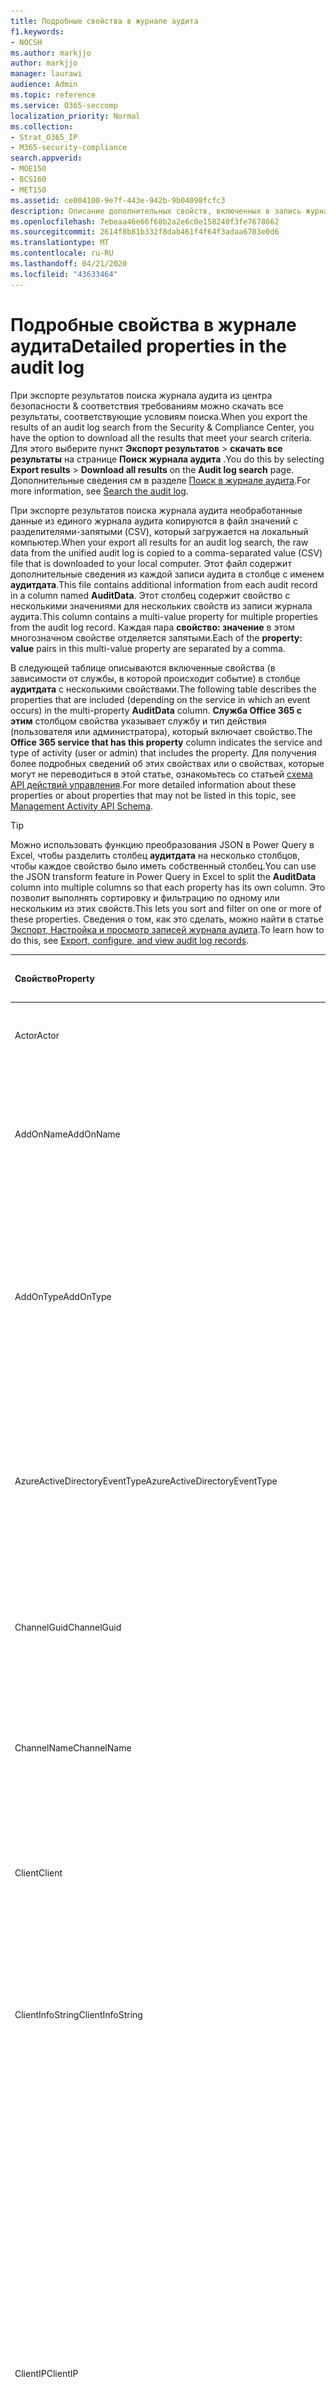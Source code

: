 ```yaml
---
title: Подробные свойства в журнале аудита
f1.keywords:
- NOCSH
ms.author: markjjo
author: markjjo
manager: laurawi
audience: Admin
ms.topic: reference
ms.service: O365-seccomp
localization_priority: Normal
ms.collection:
- Strat_O365_IP
- M365-security-compliance
search.appverid:
- MOE150
- BCS160
- MET150
ms.assetid: ce004100-9e7f-443e-942b-9b04098fcfc3
description: Описание дополнительных свойств, включенных в запись журнала аудита.
ms.openlocfilehash: 7ebeaa46e66f68b2a2e6c0e158240f3fe7678662
ms.sourcegitcommit: 2614f8b81b332f8dab461f4f64f3adaa6703e0d6
ms.translationtype: MT
ms.contentlocale: ru-RU
ms.lasthandoff: 04/21/2020
ms.locfileid: "43633464"
---
```

# <a name="detailed-properties-in-the-audit-log"></a><span data-ttu-id="8de38-103">Подробные свойства в журнале аудита</span><span class="sxs-lookup"><span data-stu-id="8de38-103">Detailed properties in the audit log</span></span>

<span data-ttu-id="8de38-104">При экспорте результатов поиска журнала аудита из центра безопасности & соответствия требованиям можно скачать все результаты, соответствующие условиям поиска.</span><span class="sxs-lookup"><span data-stu-id="8de38-104">When you export the results of an audit log search from the Security & Compliance Center, you have the option to download all the results that meet your search criteria.</span></span> <span data-ttu-id="8de38-105">Для этого выберите пункт **Экспорт результатов** \> **скачать все результаты** на странице **Поиск журнала аудита** .</span><span class="sxs-lookup"><span data-stu-id="8de38-105">You do this by selecting **Export results** \> **Download all results** on the **Audit log search** page.</span></span> <span data-ttu-id="8de38-106">Дополнительные сведения см в разделе [Поиск в журнале аудита](search-the-audit-log-in-security-and-compliance.md).</span><span class="sxs-lookup"><span data-stu-id="8de38-106">For more information, see [Search the audit log](search-the-audit-log-in-security-and-compliance.md).</span></span>
  
 <span data-ttu-id="8de38-107">При экспорте результатов поиска журнала аудита необработанные данные из единого журнала аудита копируются в файл значений с разделителями-запятыми (CSV), который загружается на локальный компьютер.</span><span class="sxs-lookup"><span data-stu-id="8de38-107">When your export all results for an audit log search, the raw data from the unified audit log is copied to a comma-separated value (CSV) file that is downloaded to your local computer.</span></span> <span data-ttu-id="8de38-108">Этот файл содержит дополнительные сведения из каждой записи аудита в столбце с именем **аудитдата**.</span><span class="sxs-lookup"><span data-stu-id="8de38-108">This file contains additional information from each audit record in a column named **AuditData**.</span></span> <span data-ttu-id="8de38-109">Этот столбец содержит свойство с несколькими значениями для нескольких свойств из записи журнала аудита.</span><span class="sxs-lookup"><span data-stu-id="8de38-109">This column contains a multi-value property for multiple properties from the audit log record.</span></span> <span data-ttu-id="8de38-110">Каждая пара **свойство: значение** в этом многозначном свойстве отделяется запятыми.</span><span class="sxs-lookup"><span data-stu-id="8de38-110">Each of the **property: value** pairs in this multi-value property are separated by a comma.</span></span> 
  
<span data-ttu-id="8de38-111">В следующей таблице описываются включенные свойства (в зависимости от службы, в которой происходит событие) в столбце **аудитдата** с несколькими свойствами.</span><span class="sxs-lookup"><span data-stu-id="8de38-111">The following table describes the properties that are included (depending on the service in which an event occurs) in the multi-property **AuditData** column.</span></span> <span data-ttu-id="8de38-112">**Служба Office 365 с этим** столбцом свойства указывает службу и тип действия (пользователя или администратора), который включает свойство.</span><span class="sxs-lookup"><span data-stu-id="8de38-112">The **Office 365 service that has this property** column indicates the service and type of activity (user or admin) that includes the property.</span></span> <span data-ttu-id="8de38-113">Для получения более подробных сведений об этих свойствах или о свойствах, которые могут не переводиться в этой статье, ознакомьтесь со статьей [схема API действий управления](https://go.microsoft.com/fwlink/p/?LinkId=717993).</span><span class="sxs-lookup"><span data-stu-id="8de38-113">For more detailed information about these properties or about properties that may not be listed in this topic, see [Management Activity API Schema](https://go.microsoft.com/fwlink/p/?LinkId=717993).</span></span>
  
> [!TIP]
> <span data-ttu-id="8de38-114">Можно использовать функцию преобразования JSON в Power Query в Excel, чтобы разделить столбец **аудитдата** на несколько столбцов, чтобы каждое свойство было иметь собственный столбец.</span><span class="sxs-lookup"><span data-stu-id="8de38-114">You can use the JSON transform feature in Power Query in Excel to split the **AuditData** column into multiple columns so that each property has its own column.</span></span> <span data-ttu-id="8de38-115">Это позволит выполнять сортировку и фильтрацию по одному или нескольким из этих свойств.</span><span class="sxs-lookup"><span data-stu-id="8de38-115">This lets you sort and filter on one or more of these properties.</span></span> <span data-ttu-id="8de38-116">Сведения о том, как это сделать, можно найти в статье [Экспорт, Настройка и просмотр записей журнала аудита](export-view-audit-log-records.md).</span><span class="sxs-lookup"><span data-stu-id="8de38-116">To learn how to do this, see [Export, configure, and view audit log records](export-view-audit-log-records.md).</span></span> 
  
|<span data-ttu-id="8de38-117">**Свойство**</span><span class="sxs-lookup"><span data-stu-id="8de38-117">**Property**</span></span>|<span data-ttu-id="8de38-118">**Описание**</span><span class="sxs-lookup"><span data-stu-id="8de38-118">**Description**</span></span>|<span data-ttu-id="8de38-119">**Служба Microsoft 365 с этим свойством**</span><span class="sxs-lookup"><span data-stu-id="8de38-119">**Microsoft 365 service that has this property**</span></span>|
|:-----|:-----|:-----|
|<span data-ttu-id="8de38-120">Actor</span><span class="sxs-lookup"><span data-stu-id="8de38-120">Actor</span></span>|<span data-ttu-id="8de38-121">Учетная запись пользователя или службы, которая выполнила действие.</span><span class="sxs-lookup"><span data-stu-id="8de38-121">The user or service account that performed the action.</span></span>|<span data-ttu-id="8de38-122">Azure Active Directory</span><span class="sxs-lookup"><span data-stu-id="8de38-122">Azure Active Directory</span></span>|
|<span data-ttu-id="8de38-123">AddOnName</span><span class="sxs-lookup"><span data-stu-id="8de38-123">AddOnName</span></span>|<span data-ttu-id="8de38-124">Имя надстройки, которая была добавлена, удалена или обновлена в команде.</span><span class="sxs-lookup"><span data-stu-id="8de38-124">The name of an add-on that was added, removed, or updated in a team.</span></span> <span data-ttu-id="8de38-125">Тип надстроек в Microsoft Teams — это Bot, соединитель или вкладка.</span><span class="sxs-lookup"><span data-stu-id="8de38-125">The type of add-ons in Microsoft Teams is a bot, a connector, or a tab.</span></span>|<span data-ttu-id="8de38-126">Microsoft Teams</span><span class="sxs-lookup"><span data-stu-id="8de38-126">Microsoft Teams</span></span>|
|<span data-ttu-id="8de38-127">AddOnType</span><span class="sxs-lookup"><span data-stu-id="8de38-127">AddOnType</span></span>|<span data-ttu-id="8de38-128">Тип надстройки, которая была добавлена, удалена или обновлена в команде.</span><span class="sxs-lookup"><span data-stu-id="8de38-128">The type of an add-on that was added, removed, or updated in a team.</span></span> <span data-ttu-id="8de38-129">Следующие значения указывают тип надстройки.</span><span class="sxs-lookup"><span data-stu-id="8de38-129">The following values indicate the type of add-on.</span></span>  <br/> <span data-ttu-id="8de38-130">**1** — указывает на Bot.</span><span class="sxs-lookup"><span data-stu-id="8de38-130">**1** - Indicates a bot.</span></span><br/> <span data-ttu-id="8de38-131">**2** — указывает на соединитель.</span><span class="sxs-lookup"><span data-stu-id="8de38-131">**2** - Indicates a connector.</span></span><br/> <span data-ttu-id="8de38-132">**3** — указывает на вкладку.</span><span class="sxs-lookup"><span data-stu-id="8de38-132">**3** - Indicates a tab.</span></span>|<span data-ttu-id="8de38-133">Microsoft Teams</span><span class="sxs-lookup"><span data-stu-id="8de38-133">Microsoft Teams</span></span>|
|<span data-ttu-id="8de38-134">AzureActiveDirectoryEventType</span><span class="sxs-lookup"><span data-stu-id="8de38-134">AzureActiveDirectoryEventType</span></span>|<span data-ttu-id="8de38-135">Тип события Azure Active Directory.</span><span class="sxs-lookup"><span data-stu-id="8de38-135">The type of Azure Active Directory event.</span></span> <span data-ttu-id="8de38-136">Следующие значения указывают тип события.</span><span class="sxs-lookup"><span data-stu-id="8de38-136">The following values indicate the type of event.</span></span>  <br/> <span data-ttu-id="8de38-137">**0** — указывает на событие входа в учетную запись.</span><span class="sxs-lookup"><span data-stu-id="8de38-137">**0** - Indicates an account login event.</span></span><br/> <span data-ttu-id="8de38-138">**1** — указывает на событие безопасности приложения Azure.</span><span class="sxs-lookup"><span data-stu-id="8de38-138">**1** - Indicates an Azure application security event.</span></span>|<span data-ttu-id="8de38-139">Azure Active Directory</span><span class="sxs-lookup"><span data-stu-id="8de38-139">Azure Active Directory</span></span>|
|<span data-ttu-id="8de38-140">ChannelGuid</span><span class="sxs-lookup"><span data-stu-id="8de38-140">ChannelGuid</span></span>|<span data-ttu-id="8de38-141">Идентификатор канала Microsoft Teams.</span><span class="sxs-lookup"><span data-stu-id="8de38-141">The ID of a Microsoft Teams channel.</span></span> <span data-ttu-id="8de38-142">Команда, в которой находится канал, определена свойствами **теамнаме** и **теамгуид** .</span><span class="sxs-lookup"><span data-stu-id="8de38-142">The team that the channel is located in is identified by the **TeamName** and **TeamGuid** properties.</span></span>|<span data-ttu-id="8de38-143">Microsoft Teams</span><span class="sxs-lookup"><span data-stu-id="8de38-143">Microsoft Teams</span></span>|
|<span data-ttu-id="8de38-144">ChannelName</span><span class="sxs-lookup"><span data-stu-id="8de38-144">ChannelName</span></span>|<span data-ttu-id="8de38-145">Имя канала Microsoft Teams.</span><span class="sxs-lookup"><span data-stu-id="8de38-145">The name of a Microsoft Teams channel.</span></span> <span data-ttu-id="8de38-146">Команда, в которой находится канал, определена свойствами **теамнаме** и **теамгуид** .</span><span class="sxs-lookup"><span data-stu-id="8de38-146">The team that the channel is located in is identified by the **TeamName** and **TeamGuid** properties.</span></span>|<span data-ttu-id="8de38-147">Microsoft Teams</span><span class="sxs-lookup"><span data-stu-id="8de38-147">Microsoft Teams</span></span>|
|<span data-ttu-id="8de38-148">Client</span><span class="sxs-lookup"><span data-stu-id="8de38-148">Client</span></span>|<span data-ttu-id="8de38-149">Клиентское устройство, ОС устройства и браузер устройства, используемый для события входа (например, Nokia Lumia 920; Windows Phone 8; IE Mobile 11).</span><span class="sxs-lookup"><span data-stu-id="8de38-149">The client device, the device OS, and the device browser used for the login event (for example, Nokia Lumia 920; Windows Phone 8; IE Mobile 11).</span></span>|<span data-ttu-id="8de38-150">Azure Active Directory</span><span class="sxs-lookup"><span data-stu-id="8de38-150">Azure Active Directory</span></span>|
|<span data-ttu-id="8de38-151">ClientInfoString</span><span class="sxs-lookup"><span data-stu-id="8de38-151">ClientInfoString</span></span>|<span data-ttu-id="8de38-152">Сведения о почтовом клиенте, который использовался для выполнения операции (например, версия браузера, версия Outlook и сведения о мобильном устройстве)</span><span class="sxs-lookup"><span data-stu-id="8de38-152">Information about the email client that was used to perform the operation, such as a browser version, Outlook version, and mobile device information</span></span>|<span data-ttu-id="8de38-153">Exchange (действие почтового ящика)</span><span class="sxs-lookup"><span data-stu-id="8de38-153">Exchange (mailbox activity)</span></span>|
|<span data-ttu-id="8de38-154">ClientIP</span><span class="sxs-lookup"><span data-stu-id="8de38-154">ClientIP</span></span>|<span data-ttu-id="8de38-155">IP-адрес устройства, которое использовалось при регистрации действия в журнале.</span><span class="sxs-lookup"><span data-stu-id="8de38-155">The IP address of the device that was used when the activity was logged.</span></span> <span data-ttu-id="8de38-156">IP-адрес отображается в формате адреса IPv4 или IPv6.</span><span class="sxs-lookup"><span data-stu-id="8de38-156">The IP address is displayed in either an IPv4 or IPv6 address format.</span></span><br/><br/> <span data-ttu-id="8de38-157">Для некоторых служб значение, отображаемое в этом свойстве, может быть IP-адресом доверенного приложения (например, веб-приложений Office), обращающегося в службу от имени пользователя, а не IP-адресом устройства пользователя, выполнившего действие.</span><span class="sxs-lookup"><span data-stu-id="8de38-157">For some services, the value displayed in this property might be the IP address for a trusted application (for example, Office on the web apps) calling into the service on behalf of a user and not the IP address of the device used by person who performed the activity.</span></span> <br/><br/><span data-ttu-id="8de38-158">Кроме того, для действий администратора (или действий, выполняемых системной учетной записью) для событий, связанных с Azure Active Directory, этот IP-адрес не записывается `null`, а свойство клиентип имеет значение.</span><span class="sxs-lookup"><span data-stu-id="8de38-158">Also, for admin activity (or activity performed by a system account) for Azure Active Directory-related events, the IP address isn't logged and the value for the ClientIP property is `null`.</span></span> |<span data-ttu-id="8de38-159">Azure Active Directory, Exchange, SharePoint</span><span class="sxs-lookup"><span data-stu-id="8de38-159">Azure Active Directory, Exchange, SharePoint</span></span>|
|<span data-ttu-id="8de38-160">CreationTime</span><span class="sxs-lookup"><span data-stu-id="8de38-160">CreationTime</span></span>|<span data-ttu-id="8de38-161">Дата и время выполнения действия пользователем в формате UTC.</span><span class="sxs-lookup"><span data-stu-id="8de38-161">The date and time in Coordinated Universal Time (UTC) when the user performed the activity.</span></span>|<span data-ttu-id="8de38-162">Все</span><span class="sxs-lookup"><span data-stu-id="8de38-162">All</span></span>|
|<span data-ttu-id="8de38-163">DestinationFileExtension</span><span class="sxs-lookup"><span data-stu-id="8de38-163">DestinationFileExtension</span></span>|<span data-ttu-id="8de38-164">Расширение скопированного или перемещенного файла.</span><span class="sxs-lookup"><span data-stu-id="8de38-164">The file extension of a file that is copied or moved.</span></span> <span data-ttu-id="8de38-165">Это свойство отображается только для действий пользователя Филекопиед и Филемовед.</span><span class="sxs-lookup"><span data-stu-id="8de38-165">This property is displayed only for the FileCopied and FileMoved user activities.</span></span>|<span data-ttu-id="8de38-166">SharePoint</span><span class="sxs-lookup"><span data-stu-id="8de38-166">SharePoint</span></span>|
|<span data-ttu-id="8de38-167">DestinationFileName</span><span class="sxs-lookup"><span data-stu-id="8de38-167">DestinationFileName</span></span>|<span data-ttu-id="8de38-168">Имя файла копируется или перемещается.</span><span class="sxs-lookup"><span data-stu-id="8de38-168">The name of the file is copied or moved.</span></span> <span data-ttu-id="8de38-169">Это свойство отображается только для действий Филекопиед и Филемовед.</span><span class="sxs-lookup"><span data-stu-id="8de38-169">This property is displayed only for the FileCopied and FileMoved actions.</span></span>|<span data-ttu-id="8de38-170">SharePoint</span><span class="sxs-lookup"><span data-stu-id="8de38-170">SharePoint</span></span>|
|<span data-ttu-id="8de38-171">DestinationRelativeUrl</span><span class="sxs-lookup"><span data-stu-id="8de38-171">DestinationRelativeUrl</span></span>|<span data-ttu-id="8de38-172">URL-адрес конечной папки, в которую копируется или перемещается файл.</span><span class="sxs-lookup"><span data-stu-id="8de38-172">The URL of the destination folder where a file is copied or moved.</span></span> <span data-ttu-id="8de38-173">Сочетание значений для свойства **SiteUrl**, **дестинатионрелативеурл**и **Дестинатионфиленаме** совпадает со значением свойства **ObjectID** , которое представляет собой полный путь к файлу, который был скопирован.</span><span class="sxs-lookup"><span data-stu-id="8de38-173">The combination of the values for the **SiteURL**, the **DestinationRelativeURL**, and the **DestinationFileName** property is the same as the value for the **ObjectID** property, which is the full path name for the file that was copied.</span></span> <span data-ttu-id="8de38-174">Это свойство отображается только для действий пользователя Филекопиед и Филемовед.</span><span class="sxs-lookup"><span data-stu-id="8de38-174">This property is displayed only for the FileCopied and FileMoved user activities.</span></span>|<span data-ttu-id="8de38-175">SharePoint</span><span class="sxs-lookup"><span data-stu-id="8de38-175">SharePoint</span></span>|
|<span data-ttu-id="8de38-176">EventSource</span><span class="sxs-lookup"><span data-stu-id="8de38-176">EventSource</span></span>|<span data-ttu-id="8de38-177">Определяет, произошло ли событие в SharePoint.</span><span class="sxs-lookup"><span data-stu-id="8de38-177">Identifies that an event occurred in SharePoint.</span></span> <span data-ttu-id="8de38-178">Возможные значения: **SharePoint** и **ObjectModel**.</span><span class="sxs-lookup"><span data-stu-id="8de38-178">Possible values are **SharePoint** and **ObjectModel**.</span></span>|<span data-ttu-id="8de38-179">SharePoint</span><span class="sxs-lookup"><span data-stu-id="8de38-179">SharePoint</span></span>|
|<span data-ttu-id="8de38-180">ExternalAccess</span><span class="sxs-lookup"><span data-stu-id="8de38-180">ExternalAccess</span></span>|<span data-ttu-id="8de38-181">Для действий администратора Exchange указывает, был ли командлет запущен пользователем в Организации, сотрудником центра обработки данных Майкрософт или учетной записью службы центра обработки данных или полномочным администратором.</span><span class="sxs-lookup"><span data-stu-id="8de38-181">For Exchange admin activity, specifies whether the cmdlet was run by a user in your organization, by Microsoft datacenter personnel or a datacenter service account, or by a delegated administrator.</span></span> <span data-ttu-id="8de38-182">Значение **False** означает, что командлет был запущен пользователем в вашей организации.</span><span class="sxs-lookup"><span data-stu-id="8de38-182">The value **False** indicates that the cmdlet was run by someone in your organization.</span></span> <span data-ttu-id="8de38-183">Значение **True** значит, что командлет запустили сотрудник центра данных Майкрософт, учетная запись службы центра данных или полномочный администратор.</span><span class="sxs-lookup"><span data-stu-id="8de38-183">The value **True** indicates that the cmdlet was run by datacenter personnel, a datacenter service account, or a delegated administrator.</span></span>  <br/> <span data-ttu-id="8de38-184">Для действия почтовых ящиков Exchange указывает, был ли доступ к почтовому ящику пользователю за пресроком вашей организации.</span><span class="sxs-lookup"><span data-stu-id="8de38-184">For Exchange mailbox activity, specifies whether a mailbox was accessed by a user outside your organization.</span></span>|<span data-ttu-id="8de38-185">Exchange</span><span class="sxs-lookup"><span data-stu-id="8de38-185">Exchange</span></span>|
|<span data-ttu-id="8de38-186">ExtendedProperties</span><span class="sxs-lookup"><span data-stu-id="8de38-186">ExtendedProperties</span></span>|<span data-ttu-id="8de38-187">Расширенные свойства для события Azure Active Directory.</span><span class="sxs-lookup"><span data-stu-id="8de38-187">The extended properties for an Azure Active Directory event.</span></span>|<span data-ttu-id="8de38-188">Azure Active Directory</span><span class="sxs-lookup"><span data-stu-id="8de38-188">Azure Active Directory</span></span>|
|<span data-ttu-id="8de38-189">Идентификатор</span><span class="sxs-lookup"><span data-stu-id="8de38-189">ID</span></span>|<span data-ttu-id="8de38-190">Идентификатор записи отчета.</span><span class="sxs-lookup"><span data-stu-id="8de38-190">The ID of the report entry.</span></span> <span data-ttu-id="8de38-191">ИДЕНТИФИКАТОР уникально идентифицирует запись отчета.</span><span class="sxs-lookup"><span data-stu-id="8de38-191">The ID uniquely identifies the report entry.</span></span>|<span data-ttu-id="8de38-192">Все</span><span class="sxs-lookup"><span data-stu-id="8de38-192">All</span></span>|
|<span data-ttu-id="8de38-193">InternalLogonType</span><span class="sxs-lookup"><span data-stu-id="8de38-193">InternalLogonType</span></span>|<span data-ttu-id="8de38-194">Зарезервировано для внутреннего использования.</span><span class="sxs-lookup"><span data-stu-id="8de38-194">Reserved for internal use.</span></span>|<span data-ttu-id="8de38-195">Exchange (действие почтового ящика)</span><span class="sxs-lookup"><span data-stu-id="8de38-195">Exchange (mailbox activity)</span></span>|
|<span data-ttu-id="8de38-196">ItemType</span><span class="sxs-lookup"><span data-stu-id="8de38-196">ItemType</span></span>|<span data-ttu-id="8de38-197">Тип объекта, который был открыт или изменен.</span><span class="sxs-lookup"><span data-stu-id="8de38-197">The type of object that was accessed or modified.</span></span> <span data-ttu-id="8de38-198">Возможные значения: **файл**, **Папка**, **веб**, **сайт**, **клиент**и **DocumentLibrary**.</span><span class="sxs-lookup"><span data-stu-id="8de38-198">Possible values include **File**, **Folder**, **Web**, **Site**, **Tenant**, and **DocumentLibrary**.</span></span>|<span data-ttu-id="8de38-199">SharePoint</span><span class="sxs-lookup"><span data-stu-id="8de38-199">SharePoint</span></span>|
|<span data-ttu-id="8de38-200">LoginStatus</span><span class="sxs-lookup"><span data-stu-id="8de38-200">LoginStatus</span></span>|<span data-ttu-id="8de38-201">Определяет ошибки входа в систему, которые могут быть выполнены.</span><span class="sxs-lookup"><span data-stu-id="8de38-201">Identifies login failures that might have occurred.</span></span>|<span data-ttu-id="8de38-202">Azure Active Directory</span><span class="sxs-lookup"><span data-stu-id="8de38-202">Azure Active Directory</span></span>|
|<span data-ttu-id="8de38-203">LogonType</span><span class="sxs-lookup"><span data-stu-id="8de38-203">LogonType</span></span>|<span data-ttu-id="8de38-204">Тип доступа к почтовому ящику.</span><span class="sxs-lookup"><span data-stu-id="8de38-204">The type of mailbox access.</span></span> <span data-ttu-id="8de38-205">Следующие значения указывают тип пользователя, получившего доступ к почтовому ящику.</span><span class="sxs-lookup"><span data-stu-id="8de38-205">The following values indicate the type of user who accessed the mailbox.</span></span>  <br/><br/> <span data-ttu-id="8de38-206">**0** — указывает на владельца почтового ящика.</span><span class="sxs-lookup"><span data-stu-id="8de38-206">**0** - Indicates a mailbox owner.</span></span><br/> <span data-ttu-id="8de38-207">**1** — указывает на администратора.</span><span class="sxs-lookup"><span data-stu-id="8de38-207">**1** - Indicates an administrator.</span></span><br/> <span data-ttu-id="8de38-208">**2** — указывает на делегат.</span><span class="sxs-lookup"><span data-stu-id="8de38-208">**2** - Indicates a delegate.</span></span> <br/><span data-ttu-id="8de38-209">**3** — указывает транспортную службу в центре обработки данных Майкрософт.</span><span class="sxs-lookup"><span data-stu-id="8de38-209">**3** - Indicates the transport service in the Microsoft datacenter.</span></span><br/> <span data-ttu-id="8de38-210">**4** — указывает учетную запись службы в центре обработки данных Майкрософт.</span><span class="sxs-lookup"><span data-stu-id="8de38-210">**4** - Indicates a   service account in the Microsoft datacenter.</span></span> <br/><span data-ttu-id="8de38-211">**6** указывает на делегированного администратора.</span><span class="sxs-lookup"><span data-stu-id="8de38-211">**6** - Indicates a delegated administrator.</span></span>|<span data-ttu-id="8de38-212">Exchange (действие почтового ящика)</span><span class="sxs-lookup"><span data-stu-id="8de38-212">Exchange (mailbox activity)</span></span>|
|<span data-ttu-id="8de38-213">MailboxGuid</span><span class="sxs-lookup"><span data-stu-id="8de38-213">MailboxGuid</span></span>|<span data-ttu-id="8de38-214">GUID почтового ящика Exchange, к которому получен доступ.</span><span class="sxs-lookup"><span data-stu-id="8de38-214">The Exchange GUID of the mailbox that was accessed.</span></span>|<span data-ttu-id="8de38-215">Exchange (действие почтового ящика)</span><span class="sxs-lookup"><span data-stu-id="8de38-215">Exchange (mailbox activity)</span></span>|
|<span data-ttu-id="8de38-216">MailboxOwnerUPN</span><span class="sxs-lookup"><span data-stu-id="8de38-216">MailboxOwnerUPN</span></span>|<span data-ttu-id="8de38-217">Адрес электронной почты пользователя, владеющего почтовым ящиком, к которому получен доступ.</span><span class="sxs-lookup"><span data-stu-id="8de38-217">The email address of the person who owns the mailbox that was accessed.</span></span>|<span data-ttu-id="8de38-218">Exchange (действие почтового ящика)</span><span class="sxs-lookup"><span data-stu-id="8de38-218">Exchange (mailbox activity)</span></span>|
|<span data-ttu-id="8de38-219">"Участники"</span><span class="sxs-lookup"><span data-stu-id="8de38-219">Members</span></span>|<span data-ttu-id="8de38-220">Список пользователей, которые были добавлены в команду или удалены из нее.</span><span class="sxs-lookup"><span data-stu-id="8de38-220">Lists the users that have been added or removed from a team.</span></span> <span data-ttu-id="8de38-221">Перечисленные ниже значения указывают на тип роли, назначенной пользователю.</span><span class="sxs-lookup"><span data-stu-id="8de38-221">The following values indicate the Role type assigned to the user.</span></span>  <br/><br/> <span data-ttu-id="8de38-222">**1** — указывает на роль владельца.</span><span class="sxs-lookup"><span data-stu-id="8de38-222">**1** - Indicates  the Owner role.</span></span><br/> <span data-ttu-id="8de38-223">**2** — указывает на роль "Участник".</span><span class="sxs-lookup"><span data-stu-id="8de38-223">**2** - Indicates the Member role.</span></span><br/> <span data-ttu-id="8de38-224">**3** — указывает на роль "Гость".</span><span class="sxs-lookup"><span data-stu-id="8de38-224">**3** - Indicates the Guest role.</span></span> <br/><br/><span data-ttu-id="8de38-225">Свойство Members также включает название организации и адрес электронной почты участника.</span><span class="sxs-lookup"><span data-stu-id="8de38-225">The Members property also includes the name of your organization, and the member's email address.</span></span>|<span data-ttu-id="8de38-226">Microsoft Teams</span><span class="sxs-lookup"><span data-stu-id="8de38-226">Microsoft Teams</span></span>|
|<span data-ttu-id="8de38-227">ModifiedProperties (имя, NewValue, OldValue)</span><span class="sxs-lookup"><span data-stu-id="8de38-227">ModifiedProperties (Name, NewValue, OldValue)</span></span>|<span data-ttu-id="8de38-228">Это свойство включается для действий администратора, таких как добавление пользователя в качестве участника сайта или члена группы администраторов семейства веб-сайтов.</span><span class="sxs-lookup"><span data-stu-id="8de38-228">The property is included for admin events, such as adding a user as a member of a site or a site collection admin group.</span></span> <span data-ttu-id="8de38-229">Свойство включает имя измененного свойства (например, "Группа администраторов сайта") нового значения свойства Modified (например, пользователя, добавленного в качестве администратора сайта, а также предыдущее значение измененного объекта.</span><span class="sxs-lookup"><span data-stu-id="8de38-229">The property includes the name of the property that was modified (for example, the Site Admin group) the new value of the modified property (such the user who was added as a site admin, and the previous value of the modified object.</span></span>|<span data-ttu-id="8de38-230">Все (действия администратора)</span><span class="sxs-lookup"><span data-stu-id="8de38-230">All (admin activity)</span></span>|
|<span data-ttu-id="8de38-231">ObjectId</span><span class="sxs-lookup"><span data-stu-id="8de38-231">ObjectId</span></span>|<span data-ttu-id="8de38-232">Что касается ведения журнала аудита действий администратора Exchange, это имя объекта, измененного командлетом.</span><span class="sxs-lookup"><span data-stu-id="8de38-232">For Exchange admin audit logging, the name of the object that was modified by the cmdlet.</span></span>  <br/> <span data-ttu-id="8de38-233">Для действия SharePoint — полный URL-путь к файлу или папке, к которым обращается пользователь.</span><span class="sxs-lookup"><span data-stu-id="8de38-233">For SharePoint activity, the full URL path name of the file or folder accessed by a user.</span></span>  <br/> <span data-ttu-id="8de38-234">Для действия Azure AD введите имя учетной записи пользователя, которая была изменена.</span><span class="sxs-lookup"><span data-stu-id="8de38-234">For Azure AD activity, the name of the user account that was modified.</span></span>|<span data-ttu-id="8de38-235">Все</span><span class="sxs-lookup"><span data-stu-id="8de38-235">All</span></span>|
|<span data-ttu-id="8de38-236">Operation</span><span class="sxs-lookup"><span data-stu-id="8de38-236">Operation</span></span>|<span data-ttu-id="8de38-237">Название действия пользователя или администратора.</span><span class="sxs-lookup"><span data-stu-id="8de38-237">The name of the user or admin activity.</span></span> <span data-ttu-id="8de38-238">Значение этого свойства соответствует значению, выбранному в раскрывающемся списке " **действия** ".</span><span class="sxs-lookup"><span data-stu-id="8de38-238">The value of this property corresponds to the value that was selected in the **Activities** drop down list.</span></span> <span data-ttu-id="8de38-239">Если выбран параметр **Показать результаты для всех действий** , отчет будет включать записи для всех действий пользователя и администратора для всех служб.</span><span class="sxs-lookup"><span data-stu-id="8de38-239">If **Show results for all activities** was selected, the report will included entries for all user and admin activities for all services.</span></span> <span data-ttu-id="8de38-240">Описание операций и действий, регистрируемых в журнале аудита, приведено на вкладке "действия при **аудите** " в разделе [Поиск в журнале аудита в Office 365](search-the-audit-log-in-security-and-compliance.md).</span><span class="sxs-lookup"><span data-stu-id="8de38-240">For a description of the operations/activities that are logged in the audit log, see the **Audited activities** tab in [Search the audit log in the Office 365](search-the-audit-log-in-security-and-compliance.md).</span></span>  <br/> <span data-ttu-id="8de38-241">Что касается действий администратора Exchange, это свойство определяет имя запущенного командлета.</span><span class="sxs-lookup"><span data-stu-id="8de38-241">For Exchange admin activity, this property identifies the name of the cmdlet that was run.</span></span>|<span data-ttu-id="8de38-242">Все</span><span class="sxs-lookup"><span data-stu-id="8de38-242">All</span></span>|
|<span data-ttu-id="8de38-243">OrganizationId</span><span class="sxs-lookup"><span data-stu-id="8de38-243">OrganizationId</span></span>|<span data-ttu-id="8de38-244">GUID вашей организации.</span><span class="sxs-lookup"><span data-stu-id="8de38-244">The GUID for your organization.</span></span>|<span data-ttu-id="8de38-245">Все</span><span class="sxs-lookup"><span data-stu-id="8de38-245">All</span></span>|
|<span data-ttu-id="8de38-246">Path</span><span class="sxs-lookup"><span data-stu-id="8de38-246">Path</span></span>|<span data-ttu-id="8de38-247">Имя папки почтового ящика, где расположено сообщение, к которому получен доступ.</span><span class="sxs-lookup"><span data-stu-id="8de38-247">The name of the mailbox folder where the message that was accessed is located.</span></span> <span data-ttu-id="8de38-248">Это свойство также определяет папку, в которую создается или копируется или перемещается сообщение.</span><span class="sxs-lookup"><span data-stu-id="8de38-248">This property also identifies the folder a where a message is created in or copied/moved to.</span></span>|<span data-ttu-id="8de38-249">Exchange (действие почтового ящика)</span><span class="sxs-lookup"><span data-stu-id="8de38-249">Exchange (mailbox activity)</span></span>|
|<span data-ttu-id="8de38-250">Параметры</span><span class="sxs-lookup"><span data-stu-id="8de38-250">Parameters</span></span>|<span data-ttu-id="8de38-251">Для действий администратора Exchange — имя и значение для всех параметров, которые использовались с командлетом, указанным в свойстве Operation.</span><span class="sxs-lookup"><span data-stu-id="8de38-251">For Exchange admin activity, the name and value for all parameters that were used with the cmdlet that is identified in the Operation property.</span></span>|<span data-ttu-id="8de38-252">Exchange (действия администратора)</span><span class="sxs-lookup"><span data-stu-id="8de38-252">Exchange (admin activity)</span></span>|
|<span data-ttu-id="8de38-253">RecordType</span><span class="sxs-lookup"><span data-stu-id="8de38-253">RecordType</span></span>|<span data-ttu-id="8de38-254">Тип операции, указанный в записи.</span><span class="sxs-lookup"><span data-stu-id="8de38-254">The type of operation indicated by the record.</span></span> <span data-ttu-id="8de38-255">Следующие значения указывают тип записи.</span><span class="sxs-lookup"><span data-stu-id="8de38-255">The following values indicate the record type.</span></span>  <br/><br/> <span data-ttu-id="8de38-256">**1** — указывает запись из журнала аудита администратора Exchange.</span><span class="sxs-lookup"><span data-stu-id="8de38-256">**1** - Indicates a record from the  Exchange  admin audit log.</span></span> <br/><span data-ttu-id="8de38-257">**2** — указывает запись в журнале аудита почтовых ящиков Exchange для операции, выполняемой с одним элементом почтового ящика.</span><span class="sxs-lookup"><span data-stu-id="8de38-257">**2** - Indicates a record from the  Exchange  mailbox audit log for an operation performed on a singled mailbox item.</span></span> <br/><span data-ttu-id="8de38-258">**3** — также указывает запись из журнала аудита почтовых ящиков Exchange.</span><span class="sxs-lookup"><span data-stu-id="8de38-258">**3** - Also indicates a record from the  Exchange  mailbox audit log.</span></span> <span data-ttu-id="8de38-259">Этот тип записи указывает на то, что операция была выполнена над несколькими элементами в исходном почтовом ящике (например, перемещение нескольких элементов в папку "Удаленные" или окончательное удаление нескольких элементов).</span><span class="sxs-lookup"><span data-stu-id="8de38-259">This record type indicates that the operation was performed on multiple items in the source mailbox (such as moving multiple items to the Deleted Items folder or permanently deleting multiple items).</span></span> <br/><span data-ttu-id="8de38-260">**4** — указывает на работу администратора сайта в SharePoint, например администратора или пользователя, который назначает разрешения для сайта.</span><span class="sxs-lookup"><span data-stu-id="8de38-260">**4** - Indicates a site admin operation in SharePoint, such as an administrator or user assigning permissions to a site.</span></span> <br/><span data-ttu-id="8de38-261">**6** — обозначает операцию, связанную с файлами или папками в SharePoint, например пользователь, просматривающий или изменяющий файл.</span><span class="sxs-lookup"><span data-stu-id="8de38-261">**6** - Indicates a file or folder-related operation in SharePoint, such as a user viewing or modifying a file.</span></span> <br/><span data-ttu-id="8de38-262">**8** — указывает на административную операцию, выполняемую в Azure Active Directory.</span><span class="sxs-lookup"><span data-stu-id="8de38-262">**8** - Indicates an admin operation performed in Azure Active Directory.</span></span> <br/><span data-ttu-id="8de38-263">**9** — указывает на события входа в OrgID в Azure Active Directory.</span><span class="sxs-lookup"><span data-stu-id="8de38-263">**9** - Indicates  OrgId logon events in Azure Active Directory.</span></span> <span data-ttu-id="8de38-264">Этот тип записи устарел.</span><span class="sxs-lookup"><span data-stu-id="8de38-264">This record type is being deprecated.</span></span> <br/><span data-ttu-id="8de38-265">**10** — обозначает события командлетов безопасности, которые были выполнены персоналом Майкрософт в центре обработки данных.</span><span class="sxs-lookup"><span data-stu-id="8de38-265">**10** - Indicates security cmdlet events that were performed by Microsoft personnel in the data center.</span></span> <br/><span data-ttu-id="8de38-266">**11** — события защиты от потери данных (DLP) в SharePoint.</span><span class="sxs-lookup"><span data-stu-id="8de38-266">**11** - Indicates Data loss protection (DLP) events in SharePoint.</span></span><br/> <span data-ttu-id="8de38-267">**12** — обозначает события Sway.</span><span class="sxs-lookup"><span data-stu-id="8de38-267">**12** - Indicates Sway events.</span></span> <br/><span data-ttu-id="8de38-268">**13** — указывает на события DLP в Exchange, если они настроены с помощью единой политики DLP.</span><span class="sxs-lookup"><span data-stu-id="8de38-268">**13** - Indicates DLP events in Exchange, when configured with a unified a DLP policy.</span></span> <span data-ttu-id="8de38-269">События защиты от потери данных, основанные на правилах для обработки почты Exchange (которые также называются правилами транспорта), не поддерживаются.</span><span class="sxs-lookup"><span data-stu-id="8de38-269">DLP events based on Exchange mail flow rules (also known as transport rules) aren't supported.</span></span><br><span data-ttu-id="8de38-270">**14** — обозначает события общего доступа в SharePoint.</span><span class="sxs-lookup"><span data-stu-id="8de38-270">**14** - Indicates sharing events in SharePoint.</span></span><br/> <span data-ttu-id="8de38-271">**15** — указывает на события входа в службу маркеров безопасности (STS) в Azure Active Directory.</span><span class="sxs-lookup"><span data-stu-id="8de38-271">**15** - Indicates Secure Token Service (STS) logon events in Azure Active Directory.</span></span> <br/><span data-ttu-id="8de38-272">**18** — указывает на события центра безопасности & соответствия требованиям.</span><span class="sxs-lookup"><span data-stu-id="8de38-272">**18** - Indicates Security & Compliance Center events.</span></span> <br/><span data-ttu-id="8de38-273">**19** — обозначающие операции с почтовыми ящиками Exchange для повторяющихся действий, выполняемых в течение очень короткой длительности.</span><span class="sxs-lookup"><span data-stu-id="8de38-273">**19** - Indicates aggregated Exchange mailbox operations for repetitive activity that occurs within a very short duration.</span></span> <br/><span data-ttu-id="8de38-274">**20** — указывает на события Power BI.</span><span class="sxs-lookup"><span data-stu-id="8de38-274">**20** - Indicates Power BI events.</span></span> <br/><span data-ttu-id="8de38-275">**21**— обозначает события Dynamics 365.</span><span class="sxs-lookup"><span data-stu-id="8de38-275">**21**- Indicates Dynamics 365 events.</span></span><br/><span data-ttu-id="8de38-276">**22** — обозначает события Yammer.</span><span class="sxs-lookup"><span data-stu-id="8de38-276">**22** - Indicates Yammer events.</span></span> <br/><span data-ttu-id="8de38-277">**23** — обозначает события Skype для бизнеса.</span><span class="sxs-lookup"><span data-stu-id="8de38-277">**23** - Indicates Skype for Business events.</span></span> <br/><span data-ttu-id="8de38-278">**24** — указывает на события обнаружения электронных данных.</span><span class="sxs-lookup"><span data-stu-id="8de38-278">**24** - Indicates eDiscovery events.</span></span> <span data-ttu-id="8de38-279">Этот тип записей указывает действия, выполненные при выполнении поиска контента и управления делами обнаружения электронных данных в центре безопасности и соответствия требованиям.</span><span class="sxs-lookup"><span data-stu-id="8de38-279">This record type indicates activities that were performed by running content searches and managing eDiscovery cases in the security and compliance center.</span></span> <span data-ttu-id="8de38-280">Дополнительные сведения см в разделе [Поиск действий обнаружения электронных данных в журнале аудита](search-for-ediscovery-activities-in-the-audit-log.md).</span><span class="sxs-lookup"><span data-stu-id="8de38-280">For more information, see [Search for eDiscovery activities in the audit log](search-for-ediscovery-activities-in-the-audit-log.md).</span></span><br/><span data-ttu-id="8de38-281">**25, 26 или 27** — обозначает события Microsoft Teams.</span><span class="sxs-lookup"><span data-stu-id="8de38-281">**25, 26, or 27** - Indicates Microsoft Teams events.</span></span> <br/><span data-ttu-id="8de38-282">**28** указывает события фишинга и вредоносных программ из Exchange Online Protection и Office 365 Advanced Threat protection.</span><span class="sxs-lookup"><span data-stu-id="8de38-282">**28** - Indicates phishing and malware events from Exchange Online Protection and Office 365 Advanced Threat Protection.</span></span><br/><span data-ttu-id="8de38-283">**29** — указывает на события отправки из Exchange Online Protection и Office 365 Advanced Threat protection.</span><span class="sxs-lookup"><span data-stu-id="8de38-283">**29** - Indicates submission events from Exchange Online Protection and Office 365 Advanced Threat Protection.</span></span><br/><span data-ttu-id="8de38-284">**30** — обозначает Microsoft Power Автоматизация (ранее называемые событиями Microsoft Flow).</span><span class="sxs-lookup"><span data-stu-id="8de38-284">**30** - Indicates Microsoft Power Automate (formerly called Microsoft Flow) events.</span></span><br/> <span data-ttu-id="8de38-285">**31** — обозначает Расширенные события обнаружения электронных данных.</span><span class="sxs-lookup"><span data-stu-id="8de38-285">**31** - Indicates Advanced eDiscovery events.</span></span><br/> <span data-ttu-id="8de38-286">**32** — обозначает события Microsoft Stream.</span><span class="sxs-lookup"><span data-stu-id="8de38-286">**32** - Indicates Microsoft Stream events.</span></span><br/> <span data-ttu-id="8de38-287">**33** — указывает события, связанные с классификацией DLP в SharePoint.</span><span class="sxs-lookup"><span data-stu-id="8de38-287">**33** - Indicates events related to DLP classification in SharePoint.</span></span><br/><span data-ttu-id="8de38-288">**35** — обозначает события Microsoft Project.</span><span class="sxs-lookup"><span data-stu-id="8de38-288">**35** - Indicates Microsoft Project events.</span></span> <br/> <span data-ttu-id="8de38-289">**36** — обозначает события списка SharePoint.</span><span class="sxs-lookup"><span data-stu-id="8de38-289">**36** - Indicates SharePoint list events.</span></span><br/><span data-ttu-id="8de38-290">**37** — указывает на события, связанные с комментариями SharePoint.</span><span class="sxs-lookup"><span data-stu-id="8de38-290">**37** - Indicates events related to SharePoint comments.</span></span> <br/><span data-ttu-id="8de38-291">**38** — указывает события, связанные с политиками хранения и метками хранения в центре безопасности и соответствия требованиям.</span><span class="sxs-lookup"><span data-stu-id="8de38-291">**38** - Indicates events related to retention policies and retention labels in the security and compliance center.</span></span>  <br/><span data-ttu-id="8de38-292">**40** — указывает на события, получаемые в результате оповещений о безопасности и соответствии требованиям.</span><span class="sxs-lookup"><span data-stu-id="8de38-292">**40** - Indicates events that results from security and compliance alert signals.</span></span><br/> <span data-ttu-id="8de38-293">**41** — указывает события для безопасных ссылок на события блокировки и переопределения блоков в Office 365 Advanced Threat protection.</span><span class="sxs-lookup"><span data-stu-id="8de38-293">**41** - Indicates safe links time-of-block and block override events in Office 365 Advanced Threat Protection.</span></span><br/><span data-ttu-id="8de38-294">**42** — указывает события, связанные с аналитическими сведениями и отчетами в центре безопасности & соответствия требованиям.</span><span class="sxs-lookup"><span data-stu-id="8de38-294">**42** - Indicates events related to insights and reports in the Security & Compliance Center.</span></span><br/><span data-ttu-id="8de38-295">**44** — указывает события аналитики рабочего места.</span><span class="sxs-lookup"><span data-stu-id="8de38-295">**44** - Indicates Workplace Analytics events.</span></span> <br/><span data-ttu-id="8de38-296">**45** — указывает на события Power Apps.</span><span class="sxs-lookup"><span data-stu-id="8de38-296">**45** - Indicates Power Apps events.</span></span> <br/> <span data-ttu-id="8de38-297">**47** — обозначает фишинговые события и события вредоносных программ из Office 365 Advanced Threat Protection для файлов в SharePoint, OneDrive и Microsoft Teams.</span><span class="sxs-lookup"><span data-stu-id="8de38-297">**47** - Indicates phishing and malware events from Office 365 Advanced Threat Protection for files in SharePoint, OneDrive, and Microsoft Teams.</span></span><br/> <span data-ttu-id="8de38-298">**49** — указывает события [приложения пострадавшие](https://docs.microsoft.com/MicrosoftTeams/expand-teams-across-your-org/healthcare/patients-audit) в Microsoft Teams для сферы здравоохранения.</span><span class="sxs-lookup"><span data-stu-id="8de38-298">**49** - Indicates [Patients application](https://docs.microsoft.com/MicrosoftTeams/expand-teams-across-your-org/healthcare/patients-audit) events in Microsoft Teams for Healthcare.</span></span> <br/><span data-ttu-id="8de38-299">**50** — указывает на события, связанные с действием аудита почтового ящика маилитемсакцессед.</span><span class="sxs-lookup"><span data-stu-id="8de38-299">**50** - Indicates events related to the MailItemsAccessed mailbox audit action.</span></span> <br/><span data-ttu-id="8de38-300">**52** — указывает на события, связанные с API REST для аналитики данных.</span><span class="sxs-lookup"><span data-stu-id="8de38-300">**52** - Indicates events related to the Data Insights REST API.</span></span><br/><span data-ttu-id="8de38-301">**53** — указывает события, связанные с применением политик барьера информации.</span><span class="sxs-lookup"><span data-stu-id="8de38-301">**53** - Indicates events related to the application of information barrier policies.</span></span> <span data-ttu-id="8de38-302">Дополнительную информацию можно узнать в статье [Определение политик для барьеров информации](information-barriers-policies.md).</span><span class="sxs-lookup"><span data-stu-id="8de38-302">For more information, see [Define policies for information barriers](information-barriers-policies.md).</span></span> <br/><span data-ttu-id="8de38-303">**54** — обозначает события элемента списка SharePoint.</span><span class="sxs-lookup"><span data-stu-id="8de38-303">**54** - Indicates SharePoint list item events.</span></span><br/><span data-ttu-id="8de38-304">**55** — указывает на события типа контента SharePoint.</span><span class="sxs-lookup"><span data-stu-id="8de38-304">**55** - Indicates SharePoint content type events.</span></span><br/> <span data-ttu-id="8de38-305">**56** — обозначает события поля списка SharePoint.</span><span class="sxs-lookup"><span data-stu-id="8de38-305">**56** - Indicates SharePoint list field events.</span></span> <br/><span data-ttu-id="8de38-306">**62** — указывает на события, связанные с кампаниями по атакам электронной почты.</span><span class="sxs-lookup"><span data-stu-id="8de38-306">**62** - Indicates events related to email attack campaigns.</span></span> <span data-ttu-id="8de38-307">Дополнительные сведения см в статье [представления кампании в Office 365 ATP](https://docs.microsoft.com/microsoft-365/security/office-365-security/campaigns).</span><span class="sxs-lookup"><span data-stu-id="8de38-307">For more information, see [Campaign Views in Office 365 ATP](https://docs.microsoft.com/microsoft-365/security/office-365-security/campaigns).</span></span><br/><span data-ttu-id="8de38-308">**64** — указывает на автоматическое исследование и события отклика.</span><span class="sxs-lookup"><span data-stu-id="8de38-308">**64** - Indicates automated investigation and response events.</span></span> <span data-ttu-id="8de38-309">Сведения о том, как [автоматизированное исследование и реагирование (AIR) в Office 365](../security/office-365-security/automated-investigation-response-office.md)</span><span class="sxs-lookup"><span data-stu-id="8de38-309">For information, see [automated investigation and response (AIR) in Office 365](../security/office-365-security/automated-investigation-response-office.md)</span></span><br/><span data-ttu-id="8de38-310">**65** — указывает на события записи аудита карантина.</span><span class="sxs-lookup"><span data-stu-id="8de38-310">**65** - Indicates Quarantine Audit Record events.</span></span><br/><span data-ttu-id="8de38-311">**66** — обозначает события Microsoft Forms.</span><span class="sxs-lookup"><span data-stu-id="8de38-311">**66** - Indicates Microsoft Forms events.</span></span><br/><span data-ttu-id="8de38-312">**68** — обозначает события обеспечения соответствия связи в Exchange.</span><span class="sxs-lookup"><span data-stu-id="8de38-312">**68** - Indicates Communication compliance events in Exchange.</span></span> <span data-ttu-id="8de38-313">Дополнительные сведения см [в статье соответствие требованиям в Microsoft 365](communication-compliance.md).</span><span class="sxs-lookup"><span data-stu-id="8de38-313">For more information, see [Communication compliance in Microsoft 365](communication-compliance.md).</span></span><br/><span data-ttu-id="8de38-314">**69** — указывает на события, связанные с шифрованием с ключом клиента.</span><span class="sxs-lookup"><span data-stu-id="8de38-314">**69** - Indicates events related to Customer Key Encryption.</span></span> <span data-ttu-id="8de38-315">Дополнительные сведения см. [в разделе Шифрование службы с помощью ключа клиента в Office 365](customer-key-overview.md).</span><span class="sxs-lookup"><span data-stu-id="8de38-315">For more information, see [Service encryption with Customer Key in Office 365](customer-key-overview.md).</span></span> 
|<span data-ttu-id="8de38-316">ResultStatus</span><span class="sxs-lookup"><span data-stu-id="8de38-316">ResultStatus</span></span>|<span data-ttu-id="8de38-317">Указывает, было ли действие (указанное в свойстве **Operation** ) успешным или нет.</span><span class="sxs-lookup"><span data-stu-id="8de38-317">Indicates whether the action (specified in the **Operation** property) was successful or not.</span></span>  <br/> <span data-ttu-id="8de38-318">Для действий администратора Exchange значение имеет значение **true** (успешно) или **false** (неудачно).</span><span class="sxs-lookup"><span data-stu-id="8de38-318">For Exchange admin activity, the value is either **True** (successful) or **False** (failed).</span></span>|<span data-ttu-id="8de38-319">Все</span><span class="sxs-lookup"><span data-stu-id="8de38-319">All</span></span>  <br/>|
|<span data-ttu-id="8de38-320">секуритикомплианцецентеревенттипе</span><span class="sxs-lookup"><span data-stu-id="8de38-320">SecurityComplianceCenterEventType</span></span>|<span data-ttu-id="8de38-321">Указывает на то, что действие было событием центра безопасности & соответствия требованиям.</span><span class="sxs-lookup"><span data-stu-id="8de38-321">Indicates that the activity was a Security & Compliance Center event.</span></span> <span data-ttu-id="8de38-322">Все действия центра безопасности & центра соответствия требованиям будут иметь значение **0** для этого свойства.</span><span class="sxs-lookup"><span data-stu-id="8de38-322">All Security & Compliance Center activities will have a value of **0** for this property.</span></span>|<span data-ttu-id="8de38-323">Центр безопасности и соответствия требованиям</span><span class="sxs-lookup"><span data-stu-id="8de38-323">Security & Compliance Center</span></span>|
|<span data-ttu-id="8de38-324">SharingType</span><span class="sxs-lookup"><span data-stu-id="8de38-324">SharingType</span></span>|<span data-ttu-id="8de38-325">Тип разрешений общего доступа, назначенный пользователю, к которому предоставлен общий доступ к ресурсу.</span><span class="sxs-lookup"><span data-stu-id="8de38-325">The type of sharing permissions that was assigned to the user that the resource was shared with.</span></span> <span data-ttu-id="8de38-326">Этот пользователь определен в свойстве **усершаредвис** .</span><span class="sxs-lookup"><span data-stu-id="8de38-326">This user is identified in the **UserSharedWith** property.</span></span>|<span data-ttu-id="8de38-327">SharePoint</span><span class="sxs-lookup"><span data-stu-id="8de38-327">SharePoint</span></span>|
|<span data-ttu-id="8de38-328">Сайт</span><span class="sxs-lookup"><span data-stu-id="8de38-328">Site</span></span>|<span data-ttu-id="8de38-329">GUID сайта, на котором расположены файл или папка, к которым получил доступ пользователь.</span><span class="sxs-lookup"><span data-stu-id="8de38-329">The GUID of the site where the file or folder accessed by the user is located.</span></span>|<span data-ttu-id="8de38-330">SharePoint</span><span class="sxs-lookup"><span data-stu-id="8de38-330">SharePoint</span></span>|
|<span data-ttu-id="8de38-331">SiteUrl</span><span class="sxs-lookup"><span data-stu-id="8de38-331">SiteUrl</span></span>|<span data-ttu-id="8de38-332">URL-адрес сайта, на котором расположены файл или папка, к которым получил доступ пользователь.</span><span class="sxs-lookup"><span data-stu-id="8de38-332">The URL of the site where the file or folder accessed by the user is located.</span></span>|<span data-ttu-id="8de38-333">SharePoint</span><span class="sxs-lookup"><span data-stu-id="8de38-333">SharePoint</span></span>|
|<span data-ttu-id="8de38-334">SourceFileExtension</span><span class="sxs-lookup"><span data-stu-id="8de38-334">SourceFileExtension</span></span>|<span data-ttu-id="8de38-335">Расширение файла, к которому получил доступ пользователь.</span><span class="sxs-lookup"><span data-stu-id="8de38-335">The file extension of the file that was accessed by the user.</span></span> <span data-ttu-id="8de38-336">Это свойство пустое, если объект, к которому получен доступ, представляет собой папку.</span><span class="sxs-lookup"><span data-stu-id="8de38-336">This property is blank if the object that was accessed is a folder.</span></span>|<span data-ttu-id="8de38-337">SharePoint</span><span class="sxs-lookup"><span data-stu-id="8de38-337">SharePoint</span></span>|
|<span data-ttu-id="8de38-338">SourceFileName</span><span class="sxs-lookup"><span data-stu-id="8de38-338">SourceFileName</span></span>|<span data-ttu-id="8de38-339">Имя файла или папки, к которым получил доступ пользователь.</span><span class="sxs-lookup"><span data-stu-id="8de38-339">The name of the file or folder accessed by the user.</span></span>|<span data-ttu-id="8de38-340">SharePoint</span><span class="sxs-lookup"><span data-stu-id="8de38-340">SharePoint</span></span>|
|<span data-ttu-id="8de38-341">SourceRelativeUrl</span><span class="sxs-lookup"><span data-stu-id="8de38-341">SourceRelativeUrl</span></span>|<span data-ttu-id="8de38-342">URL-адрес папки с файлом, к которому получил доступ пользователь.</span><span class="sxs-lookup"><span data-stu-id="8de38-342">The URL of the folder that contains the file accessed by the user.</span></span> <span data-ttu-id="8de38-343">Сочетание значений для свойств **SiteUrl**, **саурцерелативеурл**и **Саурцефиленаме** совпадает со значением свойства **ObjectID** , которое представляет собой полный путь к файлу, к которому обращается пользователь.</span><span class="sxs-lookup"><span data-stu-id="8de38-343">The combination of the values for the **SiteURL**, the **SourceRelativeURL**, and the **SourceFileName** property is the same as the value for the **ObjectID** property, which is the full path name for the file accessed by the user.</span></span>|<span data-ttu-id="8de38-344">SharePoint</span><span class="sxs-lookup"><span data-stu-id="8de38-344">SharePoint</span></span>|
|<span data-ttu-id="8de38-345">Тема</span><span class="sxs-lookup"><span data-stu-id="8de38-345">Subject</span></span>|<span data-ttu-id="8de38-346">Строка темы сообщения, к которому получен доступ.</span><span class="sxs-lookup"><span data-stu-id="8de38-346">The subject line of the message that was accessed.</span></span>|<span data-ttu-id="8de38-347">Exchange (действие почтового ящика)</span><span class="sxs-lookup"><span data-stu-id="8de38-347">Exchange (mailbox activity)</span></span>|
|<span data-ttu-id="8de38-348">TabType</span><span class="sxs-lookup"><span data-stu-id="8de38-348">TabType</span></span>| <span data-ttu-id="8de38-349">Тип добавленных, удаленных или обновленных вкладок в команде.</span><span class="sxs-lookup"><span data-stu-id="8de38-349">The type of tab added, removed, or updated in a team.</span></span> <span data-ttu-id="8de38-350">Вот возможные значения этого свойства:</span><span class="sxs-lookup"><span data-stu-id="8de38-350">The possible values for this property are:</span></span>  <br/><br/> <span data-ttu-id="8de38-351">**ПИН-код Excel** — вкладка Excel.</span><span class="sxs-lookup"><span data-stu-id="8de38-351">**Excel pin** - An Excel tab.</span></span>  <br/> <span data-ttu-id="8de38-352">**Extension** — все сторонние приложения и приложения сторонних производителей; Например, расписания классов, VSTS и формы.</span><span class="sxs-lookup"><span data-stu-id="8de38-352">**Extension** - All first-party and third-party apps; such as Class Schedule, VSTS, and Forms.</span></span>  <br/> <span data-ttu-id="8de38-353">**Заметки** — вкладка OneNote.</span><span class="sxs-lookup"><span data-stu-id="8de38-353">**Notes** - OneNote tab.</span></span>  <br/> <span data-ttu-id="8de38-354">**Пдфпин** — вкладка "PDF".</span><span class="sxs-lookup"><span data-stu-id="8de38-354">**Pdfpin** - A PDF tab.</span></span>  <br/> <span data-ttu-id="8de38-355">**Powerbi** — вкладка powerbi.</span><span class="sxs-lookup"><span data-stu-id="8de38-355">**Powerbi** - A PowerBI tab.</span></span>  <br/> <span data-ttu-id="8de38-356">**Поверпоинтпин** — вкладка PowerPoint.</span><span class="sxs-lookup"><span data-stu-id="8de38-356">**Powerpointpin** - A PowerPoint tab.</span></span>  <br/> <span data-ttu-id="8de38-357">**Шарепоинтфилес** — вкладка SharePoint.</span><span class="sxs-lookup"><span data-stu-id="8de38-357">**Sharepointfiles** - A SharePoint tab.</span></span>  <br/> <span data-ttu-id="8de38-358">Веб- **страница** — вкладка закрепленного веб-сайта.</span><span class="sxs-lookup"><span data-stu-id="8de38-358">**Webpage** - A pinned website tab.</span></span>  <br/> <span data-ttu-id="8de38-359">**Вики-вкладка** — вики-вкладка.</span><span class="sxs-lookup"><span data-stu-id="8de38-359">**Wiki-tab** - A wiki tab.</span></span>  <br/> <span data-ttu-id="8de38-360">**Вордпин** — вкладка Word.</span><span class="sxs-lookup"><span data-stu-id="8de38-360">**Wordpin** - A Word tab.</span></span>|<span data-ttu-id="8de38-361">Microsoft Teams</span><span class="sxs-lookup"><span data-stu-id="8de38-361">Microsoft Teams</span></span>|
|<span data-ttu-id="8de38-362">Target</span><span class="sxs-lookup"><span data-stu-id="8de38-362">Target</span></span>|<span data-ttu-id="8de38-363">Пользователь, для которого выполнялось действие (указанное в свойстве **Operation** ).</span><span class="sxs-lookup"><span data-stu-id="8de38-363">The user that the action (identified in the **Operation** property) was performed on.</span></span> <span data-ttu-id="8de38-364">Например, если пользователь-гость добавляется в SharePoint или группу Майкрософт, он будет указан в этом свойстве.</span><span class="sxs-lookup"><span data-stu-id="8de38-364">For example, if a guest user is added to SharePoint or a Microsoft Team, that user would be listed in this property.</span></span>|<span data-ttu-id="8de38-365">Azure Active Directory</span><span class="sxs-lookup"><span data-stu-id="8de38-365">Azure Active Directory</span></span>|
|<span data-ttu-id="8de38-366">TeamGuid</span><span class="sxs-lookup"><span data-stu-id="8de38-366">TeamGuid</span></span>|<span data-ttu-id="8de38-367">Идентификатор команды в Microsoft Teams.</span><span class="sxs-lookup"><span data-stu-id="8de38-367">The ID of a team in Microsoft Teams.</span></span>|<span data-ttu-id="8de38-368">Microsoft Teams</span><span class="sxs-lookup"><span data-stu-id="8de38-368">Microsoft Teams</span></span>|
|<span data-ttu-id="8de38-369">TeamName</span><span class="sxs-lookup"><span data-stu-id="8de38-369">TeamName</span></span>|<span data-ttu-id="8de38-370">Имя команды в Microsoft Teams.</span><span class="sxs-lookup"><span data-stu-id="8de38-370">The name of a team in Microsoft Teams.</span></span>|<span data-ttu-id="8de38-371">Microsoft Teams</span><span class="sxs-lookup"><span data-stu-id="8de38-371">Microsoft Teams</span></span>|
|<span data-ttu-id="8de38-372">UserAgent</span><span class="sxs-lookup"><span data-stu-id="8de38-372">UserAgent</span></span>|<span data-ttu-id="8de38-373">Сведения о браузере пользователя.</span><span class="sxs-lookup"><span data-stu-id="8de38-373">Information about the user's browser.</span></span> <span data-ttu-id="8de38-374">Эта информация предоставляется браузером.</span><span class="sxs-lookup"><span data-stu-id="8de38-374">This information is provided by the browser.</span></span>|<span data-ttu-id="8de38-375">SharePoint</span><span class="sxs-lookup"><span data-stu-id="8de38-375">SharePoint</span></span>|
|<span data-ttu-id="8de38-376">UserDomain</span><span class="sxs-lookup"><span data-stu-id="8de38-376">UserDomain</span></span>|<span data-ttu-id="8de38-377">Идентификационные данные о клиентской организации пользователя (субъекта), выполнившего действие.</span><span class="sxs-lookup"><span data-stu-id="8de38-377">Identity information about the tenant organization of the user (actor) who performed the action.</span></span>|<span data-ttu-id="8de38-378">Azure Active Directory</span><span class="sxs-lookup"><span data-stu-id="8de38-378">Azure Active Directory</span></span>|
|<span data-ttu-id="8de38-379">UserId</span><span class="sxs-lookup"><span data-stu-id="8de38-379">UserId</span></span>|<span data-ttu-id="8de38-380">Пользователь, который выполнил действие (указанное в свойстве **Operation** ), которое привело к записи в журнал.</span><span class="sxs-lookup"><span data-stu-id="8de38-380">The user who performed the action (specified in the **Operation** property) that resulted in the record being logged.</span></span> <span data-ttu-id="8de38-381">Записи аудита для действий, выполняемых системными учетными записями (например, SHAREPOINT\system или NT AUTHORITY\SYSTEM), также включаются в журнал аудита.</span><span class="sxs-lookup"><span data-stu-id="8de38-381">Audit records for activity performed by system accounts (such as SHAREPOINT\system or NT AUTHORITY\SYSTEM) are also included in the audit log.</span></span> <span data-ttu-id="8de38-382">Другое распространенное значение свойства UserId — app@sharepoint.</span><span class="sxs-lookup"><span data-stu-id="8de38-382">Another common value for the UserId property is app@sharepoint.</span></span> <span data-ttu-id="8de38-383">Это указывает на то, что «пользователь», который выполнял действие, был приложением, имеющим необходимые разрешения в SharePoint для выполнения действий в масштабе всей организации (таких как поиск на сайте SharePoint или в учетной записи OneDrive) от имени пользователя, администратора или службы.</span><span class="sxs-lookup"><span data-stu-id="8de38-383">This indicates that the "user" who performed the activity was an application that has the necessary permissions in SharePoint to perform organization-wide actions (such as search a SharePoint site or OneDrive account) on behalf of a user, admin, or service.</span></span> <span data-ttu-id="8de38-384">Дополнительные сведения см. в разделе [Пользователь app\@sharepoint в записях аудита](search-the-audit-log-in-security-and-compliance.md#the-appsharepoint-user-in-audit-records).</span><span class="sxs-lookup"><span data-stu-id="8de38-384">For more information, see [The app\@sharepoint user in audit records](search-the-audit-log-in-security-and-compliance.md#the-appsharepoint-user-in-audit-records).</span></span> |<span data-ttu-id="8de38-385">Все</span><span class="sxs-lookup"><span data-stu-id="8de38-385">All</span></span>|
|<span data-ttu-id="8de38-386">UserKey</span><span class="sxs-lookup"><span data-stu-id="8de38-386">UserKey</span></span>|<span data-ttu-id="8de38-387">Альтернативный идентификатор пользователя, указанный в свойстве **UserID** .</span><span class="sxs-lookup"><span data-stu-id="8de38-387">An alternative ID for the user identified in the **UserID** property.</span></span> <span data-ttu-id="8de38-388">Например, это свойство заполняется уникальным ИДЕНТИФИКАТОРом паспорта (PUID) для событий, выполняемых пользователями в SharePoint.</span><span class="sxs-lookup"><span data-stu-id="8de38-388">For example, this property is populated with the passport unique ID (PUID) for events performed by users in SharePoint.</span></span> <span data-ttu-id="8de38-389">Это свойство также может указывать то же значение, что и свойство **UserID** для событий, происходящих в других службах и событиях, выполняемых системными учетными записями.</span><span class="sxs-lookup"><span data-stu-id="8de38-389">This property also might specify the same value as the **UserID** property for events occurring in other services and events performed by system accounts.</span></span>|<span data-ttu-id="8de38-390">Все</span><span class="sxs-lookup"><span data-stu-id="8de38-390">All</span></span>|
|<span data-ttu-id="8de38-391">UserSharedWith</span><span class="sxs-lookup"><span data-stu-id="8de38-391">UserSharedWith</span></span>|<span data-ttu-id="8de38-392">Пользователь, которому предоставлен общий доступ к ресурсу.</span><span class="sxs-lookup"><span data-stu-id="8de38-392">The user that a resource was shared with.</span></span> <span data-ttu-id="8de38-393">Это свойство включается, если для свойства **операции** задано значение **Sharing**.</span><span class="sxs-lookup"><span data-stu-id="8de38-393">This property is included if the value for the **Operation** property is **SharingSet**.</span></span> <span data-ttu-id="8de38-394">Этот пользователь также отображается в столбце **общий доступ** в отчете.</span><span class="sxs-lookup"><span data-stu-id="8de38-394">This user is also listed in the **Shared with** column in the report.</span></span>|<span data-ttu-id="8de38-395">SharePoint</span><span class="sxs-lookup"><span data-stu-id="8de38-395">SharePoint</span></span>|
|<span data-ttu-id="8de38-396">UserType</span><span class="sxs-lookup"><span data-stu-id="8de38-396">UserType</span></span>|<span data-ttu-id="8de38-397">Тип пользователя, который выполнил операцию.</span><span class="sxs-lookup"><span data-stu-id="8de38-397">The type of user that performed the operation.</span></span> <span data-ttu-id="8de38-398">Следующие значения указывают тип пользователя.</span><span class="sxs-lookup"><span data-stu-id="8de38-398">The following values indicate the user type.</span></span> <br/> <br/> <span data-ttu-id="8de38-399">**0** — обычный пользователь.</span><span class="sxs-lookup"><span data-stu-id="8de38-399">**0** - A regular user.</span></span> <br/><span data-ttu-id="8de38-400">**2** — Администратор в организации Microsoft 365. <sup>1</sup></span><span class="sxs-lookup"><span data-stu-id="8de38-400">**2** - An administrator in your Microsoft 365 organization.<sup>1</sup></span></span> <br/><span data-ttu-id="8de38-401">**3** — учетная запись администратора центра данных Майкрософт или системы центра обработки данных.</span><span class="sxs-lookup"><span data-stu-id="8de38-401">**3** - A Microsoft datacenter administrator or datacenter system account.</span></span> <br/><span data-ttu-id="8de38-402">**4** — системная учетная запись.</span><span class="sxs-lookup"><span data-stu-id="8de38-402">**4** - A system account.</span></span> <br/><span data-ttu-id="8de38-403">**5** — приложение.</span><span class="sxs-lookup"><span data-stu-id="8de38-403">**5** - An application.</span></span> <br/><span data-ttu-id="8de38-404">**6** — участник службы.</span><span class="sxs-lookup"><span data-stu-id="8de38-404">**6** - A service principal.</span></span><br/><span data-ttu-id="8de38-405">**7** — настраиваемая политика.</span><span class="sxs-lookup"><span data-stu-id="8de38-405">**7** - A custom policy.</span></span><br/><span data-ttu-id="8de38-406">**8** — системная политика.</span><span class="sxs-lookup"><span data-stu-id="8de38-406">**8** - A system policy.</span></span>|<span data-ttu-id="8de38-407">Все</span><span class="sxs-lookup"><span data-stu-id="8de38-407">All</span></span>|
|<span data-ttu-id="8de38-408">Версия</span><span class="sxs-lookup"><span data-stu-id="8de38-408">Version</span></span>|<span data-ttu-id="8de38-409">Указывает номер версии действия (определяемого свойством **Operation** ), который записывается в журнал.</span><span class="sxs-lookup"><span data-stu-id="8de38-409">Indicates the version number of the activity (identified by the **Operation** property) that's logged.</span></span>|<span data-ttu-id="8de38-410">Все</span><span class="sxs-lookup"><span data-stu-id="8de38-410">All</span></span>|
|<span data-ttu-id="8de38-411">Workload</span><span class="sxs-lookup"><span data-stu-id="8de38-411">Workload</span></span>|<span data-ttu-id="8de38-412">Служба Microsoft 365, в которой возникло действие.</span><span class="sxs-lookup"><span data-stu-id="8de38-412">The Microsoft 365 service where the activity occurred.</span></span>|<span data-ttu-id="8de38-413">Все</span><span class="sxs-lookup"><span data-stu-id="8de38-413">All</span></span>|
||||

> [!NOTE]
><span data-ttu-id="8de38-414"><sup>1</sup> для событий, связанных с Azure Active Directory, значение для администратора не используется в записи аудита.</span><span class="sxs-lookup"><span data-stu-id="8de38-414"><sup>1</sup> For Azure Active Directory-related events, the value for an administrator isn't used in an audit record.</span></span> <span data-ttu-id="8de38-415">Записи аудита для действий, выполняемых администраторами, показывают, что обычный пользователь (например, **usertype: 0**) выполнил действие.</span><span class="sxs-lookup"><span data-stu-id="8de38-415">Audit records for activities performed by administrators will indicate that a regular user (for example, **UserType: 0**) performed the activity.</span></span> <span data-ttu-id="8de38-416">Свойство **UserID** будет определять пользователя (обычного пользователя или администратора), выполнившего действие.</span><span class="sxs-lookup"><span data-stu-id="8de38-416">The **UserID** property will identify the person (regular user or administrator) who performed the activity.</span></span><br/>

<span data-ttu-id="8de38-417">Описанные выше свойства также отображаются при просмотре сведений о конкретном событии по нажатию кнопки **Дополнительные сведения** .</span><span class="sxs-lookup"><span data-stu-id="8de38-417">The properties described above are also displayed when you click **More information** when viewing the details of a specific event.</span></span>
  
![Щелкните "Дополнительные сведения" для детального просмотра свойств записи о событии в журнале аудита](../media/6df582ae-d339-4735-b1a6-80914fb77a08.png)
